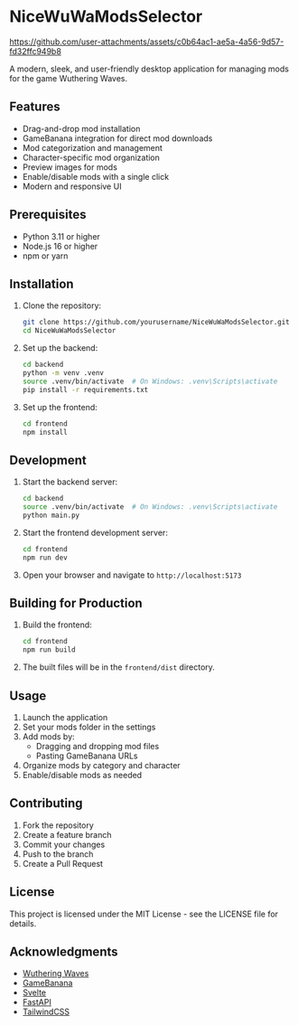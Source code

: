 # NiceWuWaModsSelector



https://github.com/user-attachments/assets/c0b64ac1-ae5a-4a56-9d57-fd32ffc949b8



A modern, sleek, and user-friendly desktop application for managing mods for the game Wuthering Waves.

## Features

- Drag-and-drop mod installation
- GameBanana integration for direct mod downloads
- Mod categorization and management
- Character-specific mod organization
- Preview images for mods
- Enable/disable mods with a single click
- Modern and responsive UI

## Prerequisites

- Python 3.11 or higher
- Node.js 16 or higher
- npm or yarn

## Installation

1. Clone the repository:
   ```bash
   git clone https://github.com/yourusername/NiceWuWaModsSelector.git
   cd NiceWuWaModsSelector
   ```

2. Set up the backend:
   ```bash
   cd backend
   python -m venv .venv
   source .venv/bin/activate  # On Windows: .venv\Scripts\activate
   pip install -r requirements.txt
   ```

3. Set up the frontend:
   ```bash
   cd frontend
   npm install
   ```

## Development

1. Start the backend server:
   ```bash
   cd backend
   source .venv/bin/activate  # On Windows: .venv\Scripts\activate
   python main.py
   ```

2. Start the frontend development server:
   ```bash
   cd frontend
   npm run dev
   ```

3. Open your browser and navigate to `http://localhost:5173`

## Building for Production

1. Build the frontend:
   ```bash
   cd frontend
   npm run build
   ```

2. The built files will be in the `frontend/dist` directory.

## Usage

1. Launch the application
2. Set your mods folder in the settings
3. Add mods by:
   - Dragging and dropping mod files
   - Pasting GameBanana URLs
4. Organize mods by category and character
5. Enable/disable mods as needed

## Contributing

1. Fork the repository
2. Create a feature branch
3. Commit your changes
4. Push to the branch
5. Create a Pull Request

## License

This project is licensed under the MIT License - see the LICENSE file for details.

## Acknowledgments

- [Wuthering Waves](https://wutheringwaves.kurogame.com/)
- [GameBanana](https://gamebanana.com/)
- [Svelte](https://svelte.dev/)
- [FastAPI](https://fastapi.tiangolo.com/)
- [TailwindCSS](https://tailwindcss.com/) 
